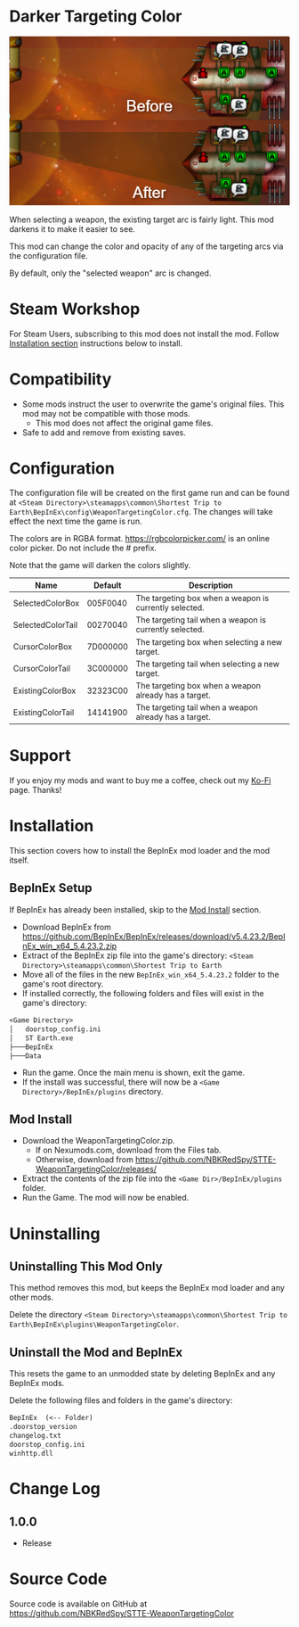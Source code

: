 # Darker Targeting Color

![thumbnail icon](media/thumbnail.png)

When selecting a weapon, the existing target arc is fairly light.  This mod darkens it to make it easier to see.

This mod can change the color and opacity of any of the targeting arcs via the configuration file.

By default, only the "selected weapon" arc is changed.

# Steam Workshop
For Steam Users, subscribing to this mod does not install the mod.
Follow [Installation section](#installation) instructions below to install.

# Compatibility
* Some mods instruct the user to overwrite the game's original files.  This mod may not be compatible with those mods.
    * This mod does not affect the original game files.
* Safe to add and remove from existing saves.

# Configuration
The configuration file will be created on the first game run and can be found at `<Steam Directory>\steamapps\common\Shortest Trip to Earth\BepInEx\config\WeaponTargetingColor.cfg`.  The changes will take effect the next time the game is run.

The colors are in RGBA format.  https://rgbcolorpicker.com/ is an online color picker.  Do not include the # prefix.

Note that the game will darken the colors slightly.

|Name|Default|Description|
|--|--|--|
|SelectedColorBox|005F0040|The targeting box when a weapon is currently selected.|
|SelectedColorTail|00270040|The targeting tail when a weapon is currently selected.|
|CursorColorBox|7D000000|The targeting box when selecting a new target.|
|CursorColorTail|3C000000|The targeting tail when selecting a new target.|
|ExistingColorBox|32323C00|The targeting box when a weapon already has a target.|
|ExistingColorTail|14141900|The targeting tail when a weapon already has a target.|

# Support
If you enjoy my mods and want to buy me a coffee, check out my [Ko-Fi](https://ko-fi.com/nbkredspy71915) page.
Thanks!

# Installation 

This section covers how to install the BepInEx mod loader and the mod itself.

## BepInEx Setup
If BepInEx has already been installed, skip to the [Mod Install](#mod-install) section.

* Download BepInEx from https://github.com/BepInEx/BepInEx/releases/download/v5.4.23.2/BepInEx_win_x64_5.4.23.2.zip
* Extract of the BepInEx zip file into the game's directory:
```<Steam Directory>\steamapps\common\Shortest Trip to Earth```
* Move all of the files in the new ```BepInEx_win_x64_5.4.23.2``` folder to the game's root directory.
* If installed correctly, the following folders and files will exist in the game's directory:
```
<Game Directory>
│   doorstop_config.ini
│   ST Earth.exe
├───BepInEx
├───Data
```
* Run the game.  Once the main menu is shown, exit the game.  
* If the install was successful, there will now be a ```<Game Directory>/BepInEx/plugins``` directory.

## Mod Install
* Download the WeaponTargetingColor.zip.  
    * If on Nexumods.com, download from the Files tab.
    * Otherwise, download from https://github.com/NBKRedSpy/STTE-WeaponTargetingColor/releases/
* Extract the contents of the zip file into the ```<Game Dir>/BepInEx/plugins``` folder.
* Run the Game.  The mod will now be enabled.

# Uninstalling

## Uninstalling This Mod Only

This method removes this mod, but keeps the BepInEx mod loader and any other mods.

Delete the directory ```<Steam Directory>\steamapps\common\Shortest Trip to Earth\BepInEx\plugins\WeaponTargetingColor```.

## Uninstall the Mod and BepInEx
This resets the game to an unmodded state by deleting BepInEx and any BepInEx mods.

Delete the following files and folders in the game's directory:
```
BepInEx  (<-- Folder)
.doorstop_version
changelog.txt
doorstop_config.ini
winhttp.dll
```

# Change Log 

## 1.0.0
* Release

# Source Code
Source code is available on GitHub at https://github.com/NBKRedSpy/STTE-WeaponTargetingColor
